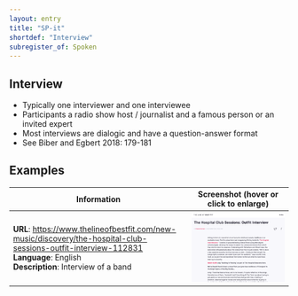 ```yaml
---
layout: entry
title: "SP-it"
shortdef: "Interview"
subregister_of: Spoken
---
```


## Interview

- Typically one interviewer and one interviewee
- Participants a radio show host / journalist and a famous person or an invited expert
- Most interviews are dialogic and have a question-answer format
- See Biber and Egbert 2018: 179-181


<!-- details -->

## Examples

<!-- START GENERATED SCREENSHOT GALLERY -->
<!--     NOTE: this screenshot gallery is automatically generated.       -->
<!--     Please avoid modifying it manually: any changes will be         -->
<!--     overwritten the next time the generation script is run.         -->
<table class="website-examples">
  <thead>
    <tr>
      <th class="website-examples-col-1">Information</th>
      <th class="website-examples-col-2">Screenshot (hover or click to enlarge)</th>
    </tr>
  </thead>
  <tbody>
    <tr>
      <td>
        <div class="img-url"><b>URL</b>: <a href="https://www.thelineofbestfit.com/new-music/discovery/the-hospital-club-sessions-outfit-interview-112831">https://www.thelineofbestfit.com/new-music/discovery/the-hospital-club-sessions-outfit-interview-112831</a></div>
        <div class="img-info"><b>Language</b>: English</div>
        <div class="img-info"><b>Description</b>: Interview of a band</div>
      </td>
      <td><a href="../static/screenshots/SP-it/www.thelineofbestfit.com_new-music_discovery_the-hospital-club-sessions-outfit-interview-112831--2024x1536.png"><img class="thumbnail" src="../static/screenshots/SP-it/www.thelineofbestfit.com_new-music_discovery_the-hospital-club-sessions-outfit-interview-112831--2024x1536.png" alt="screenshot of www.thelineofbestfit.com_new-music_discovery_the-hospital-club-sessions-outfit-interview-112831--2024x1536"></a></td>
    </tr>
  </tbody>
</table>
<!-- END GENERATED SCREENSHOT GALLERY -->
